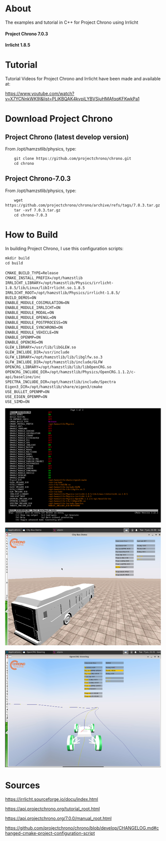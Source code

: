 # About 
The examples and tutorial in C++ for Project Chrono using Irrlicht

#### Project Chrono 7.0.3
#### Irrlicht 1.8.5

# Tutorial
Tutorial Videos for Project Chrono and Irrlicht have been made and available at:

https://www.youtube.com/watch?v=X7YCNnkWK9I&list=PLjKBQAK4kvpiLYBVSjuHMAfqqKFKwkPa1

# Download Project Chrono

## Project Chrono (latest develop version)
From /opt/hamzstlib/physics, type:

        git clone https://github.com/projectchrono/chrono.git
        cd chrono

## Project Chrono-7.0.3
From /opt/hamzstlib/physics, type:

        wget https://github.com/projectchrono/chrono/archive/refs/tags/7.0.3.tar.gz
        tar -xvf 7.0.3.tar.gz
        cd chrono-7.0.3

# How to Build

In building Project Chrono, I use this configuration scripts:
    
    mkdir build
    cd build
    
    CMAKE_BUILD_TYPE=Release
    CMAKE_INSTALL_PREFIX=/opt/hamzstlib
    IRRLICHT_LIBRARY=/opt/hamzstlib/Physics/irrlicht-1.8.5/lib/Linux/libIrrlicht.so.1.8.5
    IRRLICHT_ROOT=/opt/hamzstlib/Physics/irrlicht-1.8.5/
    BUILD_DEMOS=ON
    ENABLE_MODULE_COSIMULATION=ON
    ENABLE_MODULE_IRRLICHT=ON
    ENABLE_MODULE_MODAL=ON
    ENABLE_MODULE_OPENGL=ON
    ENABLE_MODULE_POSTPROCESS=ON
    ENABLE_MODULE_SYNCHRONO=ON
    ENABLE_MODULE_VEHICLE=ON
    ENABLE_OPENMP=ON
    ENABLE_OPENCRG=ON
    GLEW_LIBRARY=/usr/lib/libGLEW.so
    GLEW_INCLUDE_DIR=/usr/include
    GLFW_LIBRARY=/opt/hamzstlib/lib/libglfw.so.3
    GLFW_INCLUDE_DIR=/opt/hamzstlib/include/GLFW
    OPENCRG_LIBRARY=/opt/hamzstlib/lib/libOpenCRG.so
    OPENCRG_INCLUDE_DIR=/opt/hamzstlib/Physics/OpenCRG.1.1.2/c-api/baseline/inc
    SPECTRA_INCLUDE_DIR=/opt/hamzstlib/include/Spectra
    Eigen3_DIR=/opt/hamzstlib/share/eigen3/cmake
    USE_BULLET_OPENMP=ON
    USE_EIGEN_OPENMP=ON
    USE_SIMD=ON

![ccmake](https://github.com/glanzkaiser/glanzshamzs/blob/main/ProjectChrono/images/chronoccmake.png)

![citybus](https://github.com/glanzkaiser/glanzshamzs/blob/main/ProjectChrono/images/CityBus.png)

![crg](https://github.com/glanzkaiser/glanzshamzs/blob/main/ProjectChrono/images/CRG.png)

# Sources
https://irrlicht.sourceforge.io/docu/index.html

https://api.projectchrono.org/tutorial_root.html

https://api.projectchrono.org/7.0.0/manual_root.html

https://github.com/projectchrono/chrono/blob/develop/CHANGELOG.md#changed-cmake-project-configuration-script


